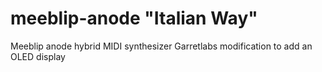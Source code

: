 meeblip-anode "Italian Way"
===========================

Meeblip anode hybrid MIDI synthesizer
Garretlabs modification to add an OLED display
